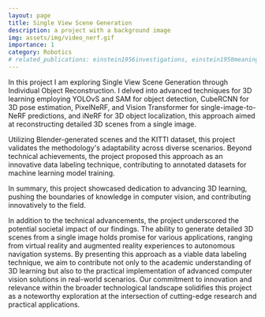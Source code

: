 ```yaml
---
layout: page
title: Single View Scene Generation
description: a project with a background image
img: assets/img/video_nerf.gif
importance: 1
category: Robotics
# related_publications: einstein1956investigations, einstein1950meaning
---
```


In this project I am exploring Single View Scene Generation through Individual Object Reconstruction. I delved into advanced techniques for 3D learning employing YOLOvS and SAM for object detection, CubeRCNN for 3D pose estimation, PixelNeRF, and Vision Transformer for single-image-to-NeRF predictions, and iNeRF for 3D object localization, this approach aimed at reconstructing detailed 3D scenes from a single image.

Utilizing Blender-generated scenes and the KITTI dataset, this project validates the methodology's adaptability across diverse scenarios. Beyond technical achievements, the project proposed this approach as an innovative data labeling technique, contributing to annotated datasets for machine learning model training.


In summary, this project showcased dedication to advancing 3D learning, pushing the boundaries of knowledge in computer vision, and contributing innovatively to the field.

In addition to the technical advancements, the project underscored the potential societal impact of our findings. The ability to generate detailed 3D scenes from a single image holds promise for various applications, ranging from virtual reality and augmented reality experiences to autonomous navigation systems. By presenting this approach as a viable data labeling technique, we aim to contribute not only to the academic understanding of 3D learning but also to the practical implementation of advanced computer vision solutions in real-world scenarios. Our commitment to innovation and relevance within the broader technological landscape solidifies this project as a noteworthy exploration at the intersection of cutting-edge research and practical applications.
